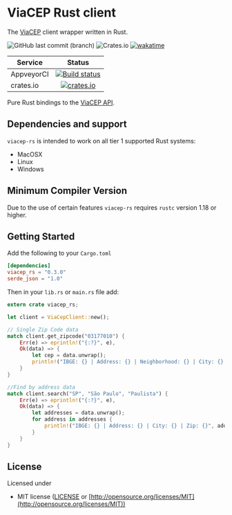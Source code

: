 # ViaCEP Rust client

The [ViaCEP](https://viacep.com.br) client wrapper written in Rust.

![GitHub last commit (branch)](https://img.shields.io/github/last-commit/guibranco/viacep-rs/master)
![Crates.io](https://img.shields.io/crates/d/viacep-rs)
[![wakatime](https://wakatime.com/badge/github/guibranco/viacep-rs.svg)](https://wakatime.com/badge/github/guibranco/viacep-rs)

| Service      | Status |
| -------      | :----: |
| AppveyorCI   | [![Build status](https://ci.appveyor.com/api/projects/status/w1di231c9hr2tyhy/branch/master?svg=true)](https://ci.appveyor.com/project/guibranco/viacep-rs/branch/master) |
| crates.io    | [![crates.io](https://img.shields.io/crates/v/viacep-rs.svg)](https://crates.io/crates/viacep-rs) |

Pure Rust bindings to the [ViaCEP API](https://viacep.com.br).

## Dependencies and support

`viacep-rs` is intended to work on all tier 1 supported Rust systems:

- MacOSX
- Linux
- Windows

## Minimum Compiler Version

Due to the use of certain features `viacep-rs` requires `rustc` version 1.18 or
higher.

## Getting Started

Add the following to your `Cargo.toml`

```toml
[dependencies]
viacep_rs = "0.3.0"
serde_json = "1.0"
```

Then in your `lib.rs` or `main.rs` file add:

```rust
extern crate viacep_rs;

let client = ViaCepClient::new();

// Single Zip Code data 
match client.get_zipcode("03177010") {
    Err(e) => eprintln!("{:?}", e),
    Ok(data) => {
        let cep = data.unwrap();
        println!("IBGE: {} | Address: {} | Neighborhood: {} | City: {} | UF: {}", cep.ibge, cep.address, cep.neighborhood, cep.City, cep.state_initials);
    }
}

//Find by address data
match client.search("SP", "São Paulo", "Paulista") {
    Err(e) => eprintln!("{:?}", e),
    Ok(data) => {
        let addresses = data.unwrap();
        for address in addresses {
            println!("IBGE: {} | Address: {} | City: {} | Zip: {}", address.ibge, address.address, address.city, address.zip);
        }
    }
}
```

## License

Licensed under

- MIT license ([LICENSE](https://github.com/guibranco/viacep-rs/blob/master/LICENSE) or [http://opensource.org/licenses/MIT](http://opensource.org/licenses/MIT))
